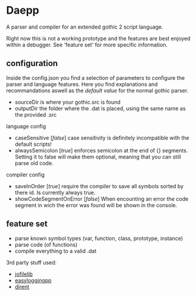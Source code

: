 # Daepp
A parser and compiler for an extended gothic 2 script language.

Right now this is not a working prototype and the features are best enjoyed within a debugger.
See 'feature set' for more specific information.

## configuration
Inside the config.json you find a selection of parameters to configure the parser and language features.
Here you find explanations and recommandations aswell as the *default value* for the normal gothic parser.
* sourceDir is where your gothic.src is found
* outputDir the folder where the .dat is placed, using the same name as the provided .src

language config
* caseSensitive [*false*] case sensitivity is definitely incompatible with the default scripts!
* alwaysSemicolon [*true*] enforces semicolon at the end of {} segments. Setting it to false will make them optional, meaning that you can still parse old code.

compiler config
* saveInOrder [*true*] require the compiler to save all symbols sorted by there id. Is currently always true.
* showCodeSegmentOnError [*false*] When encounting an error the code segment in wich the error was found will be shown in the console.

## feature set
* parse known symbol types (var, function, class, prototype, instance)
* parse code (of functions)
* compile everything to a valid .dat

3rd party stuff used:

* [jofilelib](https://github.com/Jojendersie/JoFileLib)
* [easyloggingpp](https://github.com/easylogging/easyloggingpp)
* [dirent](http://pubs.opengroup.org/onlinepubs/9699919799/)
